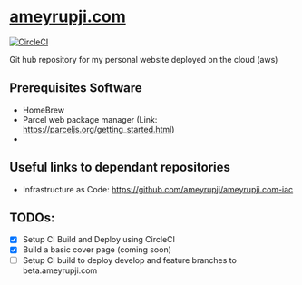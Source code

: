 # [ameyrupji.com](http://www.ameyrupji.com/)

[![CircleCI](https://circleci.com/gh/ameyrupji/ameyrupji.com.svg?style=svg)](https://circleci.com/gh/ameyrupji/ameyrupji.com)


Git hub repository for my personal website deployed on the cloud (aws)


## Prerequisites Software
- HomeBrew
- Parcel web package manager (Link: https://parceljs.org/getting_started.html)
- 


## Useful links to dependant repositories
- Infrastructure as Code: https://github.com/ameyrupji/ameyrupji.com-iac


## TODOs:
- [x] Setup CI Build and Deploy using CircleCI
- [x] Build a basic cover page (coming soon)
- [ ] Setup CI build to deploy develop and feature branches to beta.ameyrupji.com